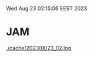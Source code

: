 Wed Aug 23 02:15:06 EEST 2023
# JAM
<a href='./cache/202308/23_02.log'>./cache/202308/23_02.log</a>
